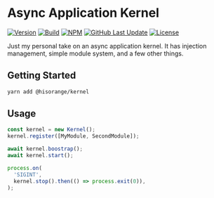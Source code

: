 # Async Application Kernel

[![Version](https://img.shields.io/npm/v/@hisorange/kernel?label=Version)](https://www.npmjs.com/package/@hisorange/kernel)
[![Build](https://github.com/hisorange/kernel/actions/workflows/ci.yml/badge.svg?branch=main)](https://github.com/hisorange/kernel/actions/workflows/ci.yml)
[![NPM](https://img.shields.io/npm/dt/@hisorange/kernel?label=NPM)](https://www.npmjs.com/package/@hisorange/kernel)
[![GitHub Last Update](https://img.shields.io/github/last-commit/hisorange/kernel?label=Last%20Updated)](https://github.com/hisorange/kernel/commits/main)
[![License](https://img.shields.io/github/license/hisorange/kernel?label=License)](https://github.com/hisorange/kernel/blob/main/license)

Just my personal take on an async application kernel. It has injection management, simple module system, and a few other things.

## Getting Started

```sh
yarn add @hisorange/kernel
```

## Usage

```ts
const kernel = new Kernel();
kernel.register([MyModule, SecondModule]);

await kernel.boostrap();
await kernel.start();

process.on(
  'SIGINT',
  kernel.stop().then(() => process.exit(0)),
);
```
